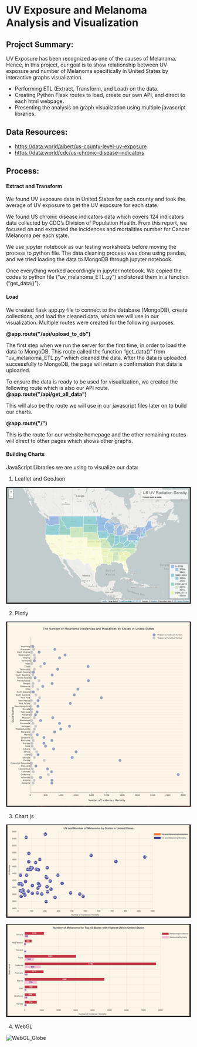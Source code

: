 # UV Exposure and Melanoma Analysis and Visualization

## Project Summary:
UV Exposure has been recognized as one of the causes of Melanoma.
Hence, in this project, our goal is to show relationship between UV exposure and number of Melanoma specifically in United States by interactive graphs visualization.

- Performing ETL (Extract, Transform, and Load) on the data.
- Creating Python Flask routes to load, create our own API, and direct to each html webpage.
- Presenting the analysis on graph visualization using multiple javascript libraries.


## Data Resources:
* https://data.world/albert/us-county-level-uv-exposure
* https://data.world/cdc/us-chronic-disease-indicators


## Process:

#### Extract and Transform
We found UV exposure data in United States for each county and took the average of UV exposure to get the UV exposure for each state.

We found US chronic disease indicators data which covers 124 indicators data collected by CDC’s Division of Population Health. From this report, we focused on and extracted the incidences and mortalities number for Cancer Melanoma per each state.

We use jupyter notebook as our testing worksheets before moving the process to python file.
The data cleaning process was done using pandas, and we tried loading the data to MongoDB through jupyter notebook.

Once everything worked accordingly in jupyter notebook. We copied the codes to python file (“uv_melanoma_ETL.py”) and stored them in a function (“get_data()”).


#### Load
We created flask app.py file to connect to the database (MongoDB), create collections, and load the cleaned data, which we will use in our visualization. Multiple routes were created for the following purposes.

**@app.route("/api/upload_to_db")**

The first step when we run the server for the first time, in order to load the data to MongoDB. This route called the function “get_data()” from “uv_melanoma_ETL.py” which cleaned the data. After the data is uploaded successfully to MongoDB, the page will return a confirmation that data is uploaded.

To ensure the data is ready to be used for visualization, we created the following route which is also our API route.
**@app.route("/api/get_all_data")**

This will also be the route we will use in our javascript files later on to build our charts.

**@app.route("/")**

This is the route for our website homepage and the other remaining routes will direct to other pages which shows other graphs.


#### Building Charts

JavaScript Libraries we are using to visualize our data:
1. Leaflet and GeoJson

![Leaflet_Map](screenshots/leaflet_map.png)

2. Plotly

![Plotly_Dotplot](screenshots/plotly_dotplot.png)

3. Chart.js

![Chartjs_Bubble](screenshots/chartjs_bubble.png)

![Chartjs_Bar](screenshots/chartjs_bar.png)

4. WebGL

![WebGL_Globe](screenshots/webgl_globe.png)
